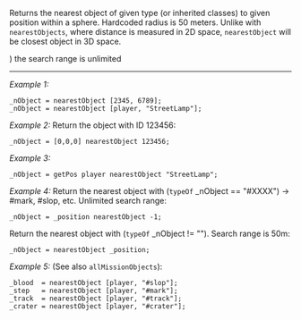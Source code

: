 Returns the nearest object of given type (or inherited classes) to given position within a sphere. Hardcoded radius is 50 meters. Unlike with `nearestObjects`, where distance is measured in 2D space, `nearestObject` will be closest object in 3D space.

) the search range is unlimited


---
*Example 1:*
```sqf
_nObject = nearestObject [2345, 6789];
_nObject = nearestObject [player, "StreetLamp"];
```

*Example 2:*
Return the object with ID 123456:

```sqf
_nObject = [0,0,0] nearestObject 123456;
```

*Example 3:*
```sqf
_nObject = getPos player nearestObject "StreetLamp";
```

*Example 4:*
Return the nearest object with (`typeOf` _nObject == "#XXXX") -> #mark, #slop, etc. Unlimited search range:

```sqf
_nObject = _position nearestObject -1;
```

Return the nearest object with (`typeOf` _nObject != ""). Search range is 50m:

```sqf
_nObject = nearestObject _position;
```

*Example 5:*
(See also `allMissionObjects`):

```sqf
_blood	= nearestObject [player, "#slop"];
_step	= nearestObject [player, "#mark"];
_track	= nearestObject [player, "#track"];
_crater	= nearestObject [player, "#crater"];
```